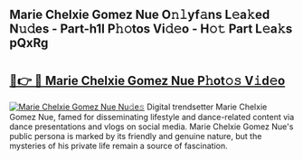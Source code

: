 ## Marie Chelxie Gomez Nue O𝚗𝚕yf𝚊ns L𝚎a𝚔ed N𝚞𝚍es - Part-h1I P𝚑𝚘tos Vi𝚍𝚎o - H𝚘𝚝 Part L𝚎a𝚔s pQxRg

# <h2><a href="http://kf5bmc8.oniu.top/?m=Marie+Chelxie+Gomez+Nue">🔗👉 🔴 Marie Chelxie Gomez Nue P𝚑ot𝚘𝚜 V𝚒d𝚎o</a></h2>

[![Marie Chelxie Gomez Nue Nu𝚍e𝚜](https://i.imgur.com/0qMVB7G.gif)](http://kf5bmc8.oniu.top/?m=Marie+Chelxie+Gomez+Nue)
Digital trendsetter Marie Chelxie Gomez Nue, famed for disseminating lifestyle and dance-related content via dance presentations and vlogs on social media. Marie Chelxie Gomez Nue's public persona is marked by its friendly and genuine nature, but the mysteries of his private life remain a source of fascination.  
